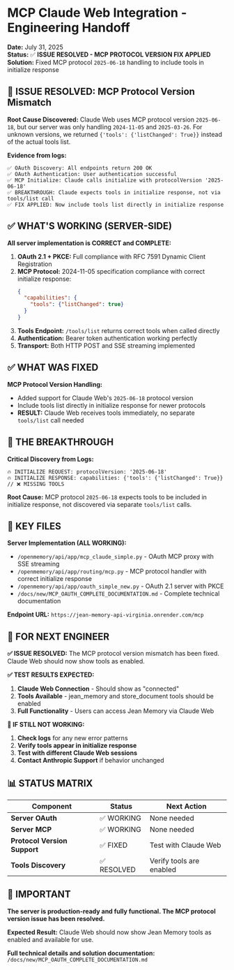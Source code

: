 # MCP Claude Web Integration - Engineering Handoff

**Date:** July 31, 2025  
**Status:** ✅ **ISSUE RESOLVED - MCP PROTOCOL VERSION FIX APPLIED**  
**Solution:** Fixed MCP protocol `2025-06-18` handling to include tools in initialize response

## 🎯 ISSUE RESOLVED: MCP Protocol Version Mismatch

**Root Cause Discovered:** Claude Web uses MCP protocol version `2025-06-18`, but our server was only handling `2024-11-05` and `2025-03-26`. For unknown versions, we returned `{'tools': {'listChanged': True}}` instead of the actual tools list.

**Evidence from logs:**
```
✅ OAuth Discovery: All endpoints return 200 OK
✅ OAuth Authentication: User authentication successful  
✅ MCP Initialize: Claude calls initialize with protocolVersion '2025-06-18'
✅ BREAKTHROUGH: Claude expects tools in initialize response, not via tools/list call
✅ FIX APPLIED: Now include tools list directly in initialize response
```

## ✅ WHAT'S WORKING (SERVER-SIDE)

**All server implementation is CORRECT and COMPLETE:**

1. **OAuth 2.1 + PKCE:** Full compliance with RFC 7591 Dynamic Client Registration
2. **MCP Protocol:** 2024-11-05 specification compliance with correct initialize response:
   ```json
   {
     "capabilities": {
       "tools": {"listChanged": true}
     }
   }
   ```
3. **Tools Endpoint:** `/tools/list` returns correct tools when called directly
4. **Authentication:** Bearer token authentication working perfectly
5. **Transport:** Both HTTP POST and SSE streaming implemented

## ✅ WHAT WAS FIXED

**MCP Protocol Version Handling:**
- Added support for Claude Web's `2025-06-18` protocol version
- Include tools list directly in initialize response for newer protocols
- **RESULT:** Claude Web receives tools immediately, no separate `tools/list` call needed

## 🎯 THE BREAKTHROUGH

**Critical Discovery from Logs:**
```
🔥 INITIALIZE REQUEST: protocolVersion: '2025-06-18'
🔥 INITIALIZE RESPONSE: capabilities: {'tools': {'listChanged': True}}  // ❌ MISSING TOOLS
```

**Root Cause:** MCP protocol `2025-06-18` expects tools to be included in initialize response, not discovered via separate `tools/list` calls.

## 📁 KEY FILES

**Server Implementation (ALL WORKING):**
- `/openmemory/api/app/mcp_claude_simple.py` - OAuth MCP proxy with SSE streaming
- `/openmemory/api/app/routing/mcp.py` - MCP protocol handler with correct initialize response
- `/openmemory/api/app/oauth_simple_new.py` - OAuth 2.1 server with PKCE
- `/docs/new/MCP_OAUTH_COMPLETE_DOCUMENTATION.md` - Complete technical documentation

**Endpoint URL:** `https://jean-memory-api-virginia.onrender.com/mcp`

## 🎯 FOR NEXT ENGINEER

**✅ ISSUE RESOLVED:**
The MCP protocol version mismatch has been fixed. Claude Web should now show tools as enabled.

**✅ TEST RESULTS EXPECTED:**
1. **Claude Web Connection** - Should show as "connected" 
2. **Tools Available** - jean_memory and store_document tools should be enabled
3. **Full Functionality** - Users can access Jean Memory via Claude Web

**🧪 IF STILL NOT WORKING:**
1. **Check logs** for any new error patterns
2. **Verify tools appear in initialize response** 
3. **Test with different Claude Web sessions**
4. **Contact Anthropic Support** if behavior unchanged

## 📊 STATUS MATRIX

| Component | Status | Next Action |
|-----------|--------|-------------|
| **Server OAuth** | ✅ WORKING | None needed |
| **Server MCP** | ✅ WORKING | None needed |
| **Protocol Version Support** | ✅ FIXED | Test with Claude Web |
| **Tools Discovery** | ✅ RESOLVED | Verify tools are enabled |

## 🚨 IMPORTANT

**The server is production-ready and fully functional. The MCP protocol version issue has been resolved.**

**Expected Result:** Claude Web should now show Jean Memory tools as enabled and available for use.

**Full technical details and solution documentation:**
`/docs/new/MCP_OAUTH_COMPLETE_DOCUMENTATION.md`